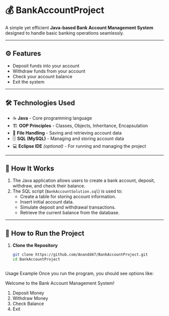 # 💰 BankAccountProject

A simple yet efficient **Java-based Bank Account Management System** designed to handle basic banking operations seamlessly.

---

## ⚙️ Features

- Deposit funds into your account
- Withdraw funds from your account
- Check your account balance
- Exit the system

---

## 🛠️ Technologies Used

- ☕ **Java** - Core programming language
- 🏗️ **OOP Principles** - Classes, Objects, Inheritance, Encapsulation
- 📝 **File Handling** - Saving and retrieving account data
- 🗄️ **SQL (MySQL)** - Managing and storing account data
- 💻 **Eclipse IDE** *(optional)* - For running and managing the project

---

## 📄 How It Works

1. The Java application allows users to create a bank account, deposit, withdraw, and check their balance.
2. The SQL script (`BankAccountSolution.sql`) is used to:
   - Create a table for storing account information.
   - Insert initial account data.
   - Simulate deposit and withdrawal transactions.
   - Retrieve the current balance from the database.

---

## 🎯 How to Run the Project

1. **Clone the Repository**

   ```bash
   git clone https://github.com/Anandd47/BankAccountProject.git
   cd BankAccountProject



 Usage Example
Once you run the program, you should see options like:


Welcome to the Bank Account Management System!
1. Deposit Money
2. Withdraw Money
3. Check Balance
4. Exit
